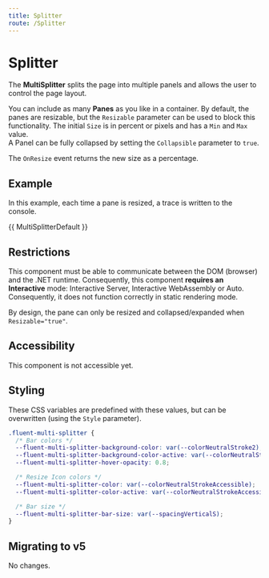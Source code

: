 ```yaml
---
title: Splitter
route: /Splitter
---
```


# Splitter

The **MultiSplitter** splits the page into multiple panels and allows the user to control the page layout.

You can include as many **Panes** as you like in a container.
By default, the panes are resizable, but the `Resizable` parameter can be used to block this functionality.
The initial `Size` is in percent or pixels and has a `Min` and `Max` value.  
A Panel can be fully collapsed by setting the `Collapsible` parameter to `true`.

The `OnResize` event returns the new size as a percentage.

## Example

In this example, each time a pane is resized, a trace is written to the console.

{{ MultiSplitterDefault }}

## Restrictions

This component must be able to communicate between the DOM (browser) and the .NET runtime.
Consequently, this component **requires an Interactive** mode: Interactive Server, Interactive WebAssembly or Auto.
Consequently, it does not function correctly in static rendering mode.

By design, the pane can only be resized and collapsed/expanded when `Resizable="true"`.

## Accessibility

This component is not accessible yet.

## Styling

These CSS variables are predefined with these values, but can be overwritten (using the `Style` parameter).

```css
.fluent-multi-splitter {
  /* Bar colors */
  --fluent-multi-splitter-background-color: var(--colorNeutralStroke2);
  --fluent-multi-splitter-background-color-active: var(--colorNeutralStroke1Selected);
  --fluent-multi-splitter-hover-opacity: 0.8;

  /* Resize Icon colors */
  --fluent-multi-splitter-color: var(--colorNeutralStrokeAccessible);
  --fluent-multi-splitter-color-active: var(--colorNeutralStrokeAccessiblePressed);

  /* Bar size */
  --fluent-multi-splitter-bar-size: var(--spacingVerticalS);
}
```

## Migrating to v5

No changes.
